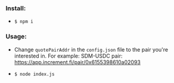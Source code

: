 ### Install:
* `$ npm i`


### Usage:
* Change `quotePairAddr` in the `config.json` file to the pair you're interested in. For example: SDM-USDC pair: https://app.increment.fi/pair/0x6155398610a02093

* `$ node index.js`
